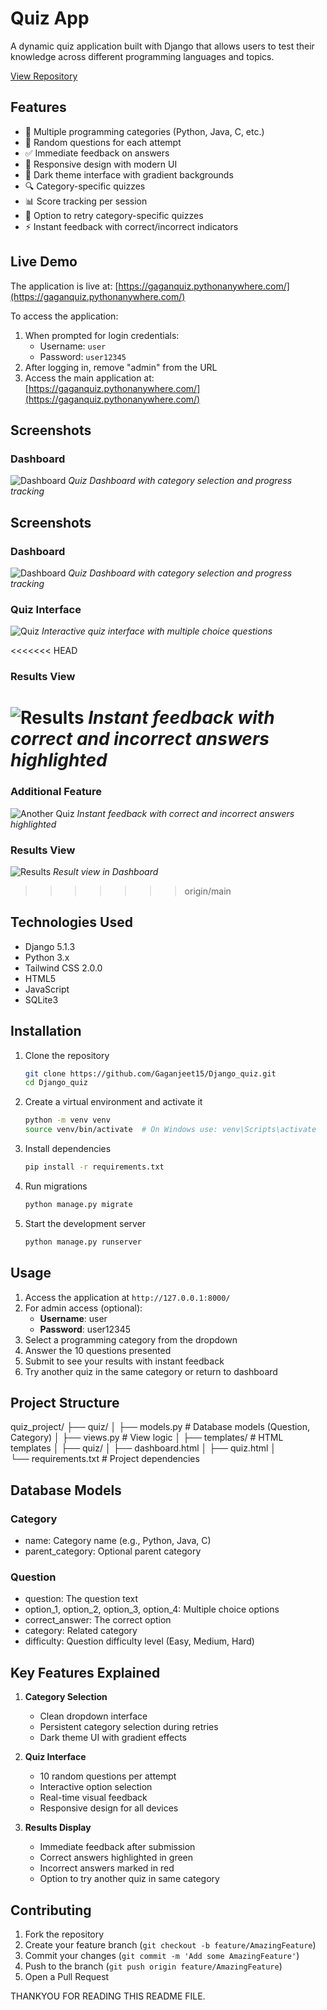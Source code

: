 # Quiz App

A dynamic quiz application built with Django that allows users to test their knowledge across different programming languages and topics.

[View Repository](https://github.com/Gaganjeet15/Django_quiz.git)

## Features

- 🎯 Multiple programming categories (Python, Java, C, etc.)
- 🔄 Random questions for each attempt
- ✅ Immediate feedback on answers
- 📱 Responsive design with modern UI
- 🎨 Dark theme interface with gradient backgrounds
- 🔍 Category-specific quizzes
- 📊 Score tracking per session
- 🔄 Option to retry category-specific quizzes
- ⚡ Instant feedback with correct/incorrect indicators

## Live Demo

The application is live at: [https://gaganquiz.pythonanywhere.com/](https://gaganquiz.pythonanywhere.com/)

To access the application:
1. When prompted for login credentials:
   - Username: `user`
   - Password: `user12345`
2. After logging in, remove "admin" from the URL
3. Access the main application at: [https://gaganquiz.pythonanywhere.com/](https://gaganquiz.pythonanywhere.com/)

## Screenshots

### Dashboard
![Dashboard](https://raw.githubusercontent.com/Gaganjeet15/Django_quiz/main/screenshots/dashboard.png)
*Quiz Dashboard with category selection and progress tracking*

## Screenshots

### Dashboard
![Dashboard](https://raw.githubusercontent.com/Gaganjeet15/Django_quiz/main/screenshot/dashboard.png)
*Quiz Dashboard with category selection and progress tracking*

### Quiz Interface
![Quiz](https://raw.githubusercontent.com/Gaganjeet15/Django_quiz/main/screenshot/quiz.png)
*Interactive quiz interface with multiple choice questions*

<<<<<<< HEAD
### Results View
![Results](https://raw.githubusercontent.com/Gaganjeet15/Django_quiz/main/screenshots/results.png)
*Instant feedback with correct and incorrect answers highlighted*
=======
### Additional Feature
![Another Quiz](https://raw.githubusercontent.com/Gaganjeet15/Django_quiz/main/screenshot/try_anotherQuiz.png)
*Instant feedback with correct and incorrect answers highlighted*

### Results View
![Results](https://raw.githubusercontent.com/Gaganjeet15/Django_quiz/main/screenshot/result.png)
*Result view in Dashboard*
>>>>>>> origin/main

## Technologies Used

- Django 5.1.3
- Python 3.x
- Tailwind CSS 2.0.0
- HTML5
- JavaScript
- SQLite3

## Installation

1. Clone the repository
   ```bash
   git clone https://github.com/Gaganjeet15/Django_quiz.git
   cd Django_quiz
   ```

2. Create a virtual environment and activate it
   ```bash
   python -m venv venv
   source venv/bin/activate  # On Windows use: venv\Scripts\activate
   ```

3. Install dependencies
   ```bash
   pip install -r requirements.txt
   ```

4. Run migrations
   ```bash
   python manage.py migrate
   ```

5. Start the development server
   ```bash
   python manage.py runserver
   ```

## Usage

1. Access the application at `http://127.0.0.1:8000/`
2. For admin access (optional):
   - **Username**: user
   - **Password**: user12345
3. Select a programming category from the dropdown
4. Answer the 10 questions presented
5. Submit to see your results with instant feedback
6. Try another quiz in the same category or return to dashboard

## Project Structure

quiz_project/
├── quiz/
│   ├── models.py          # Database models (Question, Category)
│   ├── views.py           # View logic
│   ├── templates/         # HTML templates
│      ├── quiz/
│          ├── dashboard.html
│          ├── quiz.html
│   
└── requirements.txt      # Project dependencies

## Database Models

### Category
- name: Category name (e.g., Python, Java, C)
- parent_category: Optional parent category

### Question
- question: The question text
- option_1, option_2, option_3, option_4: Multiple choice options
- correct_answer: The correct option
- category: Related category
- difficulty: Question difficulty level (Easy, Medium, Hard)

## Key Features Explained

1. **Category Selection**
   - Clean dropdown interface
   - Persistent category selection during retries
   - Dark theme UI with gradient effects

2. **Quiz Interface**
   - 10 random questions per attempt
   - Interactive option selection
   - Real-time visual feedback
   - Responsive design for all devices

3. **Results Display**
   - Immediate feedback after submission
   - Correct answers highlighted in green
   - Incorrect answers marked in red
   - Option to try another quiz in same category

## Contributing

1. Fork the repository
2. Create your feature branch (`git checkout -b feature/AmazingFeature`)
3. Commit your changes (`git commit -m 'Add some AmazingFeature'`)
4. Push to the branch (`git push origin feature/AmazingFeature`)
5. Open a Pull Request

THANKYOU FOR READING THIS README FILE.
